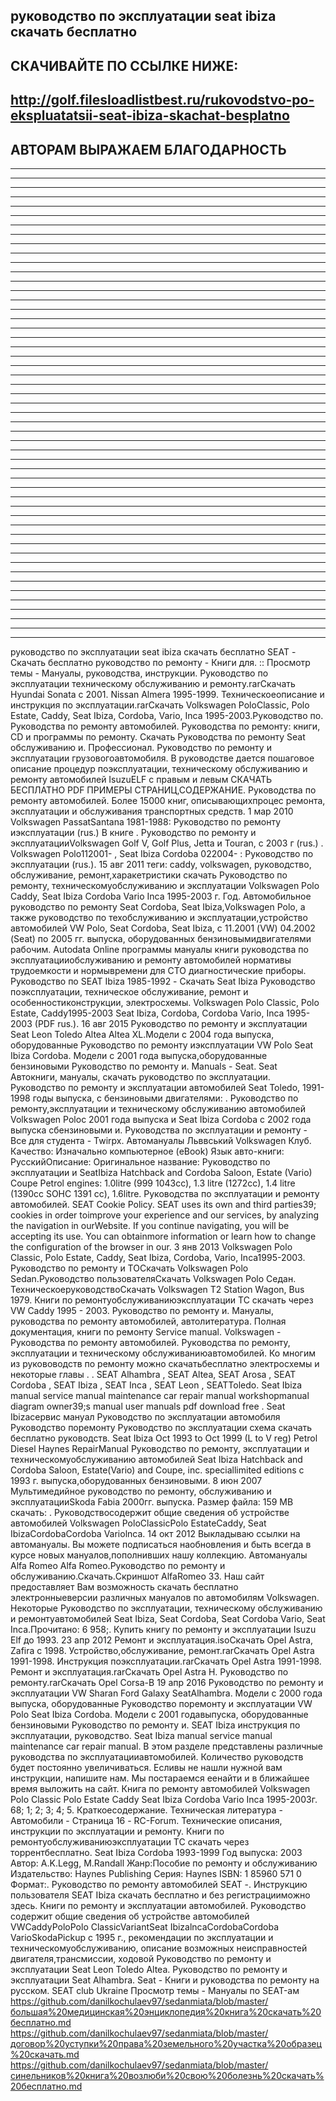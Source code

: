руководство по эксплуатации seat ibiza скачать бесплатно
--------------------------------------------------
СКАЧИВАЙТЕ ПО ССЫЛКЕ НИЖЕ:
--------------------------------------------------
http://golf.filesloadlistbest.ru/rukovodstvo-po-ekspluatatsii-seat-ibiza-skachat-besplatno
--------------------------------------------------
АВТОРАМ ВЫРАЖАЕМ БЛАГОДАРНОСТЬ
--------------------------------------------------
--------------------------------------------------
--------------------------------------------------
--------------------------------------------------
--------------------------------------------------
--------------------------------------------------
--------------------------------------------------
--------------------------------------------------
--------------------------------------------------
--------------------------------------------------
--------------------------------------------------
--------------------------------------------------
--------------------------------------------------
--------------------------------------------------
--------------------------------------------------
--------------------------------------------------
--------------------------------------------------
--------------------------------------------------
--------------------------------------------------
--------------------------------------------------
--------------------------------------------------
--------------------------------------------------
--------------------------------------------------
--------------------------------------------------
--------------------------------------------------
--------------------------------------------------
--------------------------------------------------
--------------------------------------------------
--------------------------------------------------
--------------------------------------------------
--------------------------------------------------
--------------------------------------------------
--------------------------------------------------
--------------------------------------------------
--------------------------------------------------
--------------------------------------------------
--------------------------------------------------
--------------------------------------------------
--------------------------------------------------
--------------------------------------------------
--------------------------------------------------
--------------------------------------------------
--------------------------------------------------
--------------------------------------------------
--------------------------------------------------
--------------------------------------------------
--------------------------------------------------
--------------------------------------------------
--------------------------------------------------
--------------------------------------------------
--------------------------------------------------
--------------------------------------------------
руководство по эксплуатации seat ibiza скачать бесплатно SEAT - Скачать бесплатно руководство по ремонту - Книги для. :: Просмотр темы - Мануалы, руководства, инструкции. Руководство по эксплуатации техническому обслуживанию и ремонту.rarСкачать Hyundai Sonata с 2001.  Nissan Almera 1995-1999. Техническоеописание и инструкция по эксплуатации.rarСкачать  Volkswagen PoloClassic, Polo Estate, Caddy, Seat Ibiza, Cordoba, Vario, Inca 1995-2003.Руководство по. Руководства по ремонту автомобилей. Руководства по ремонту: книги, CD и программы по ремонту. Скачать Руководства по ремонту Seat обслуживанию и. Профессионал. Руководство по ремонту и эксплуатации грузовогоавтомобиля.  В руководстве дается пошаговое описание процедур поэксплуатации, техническому обслуживанию и ремонту автомобилей IsuzuELF с правым и левым  СКАЧАТЬ БЕСПЛАТНО PDF ПРИМЕРЫ СТРАНИЦ,СОДЕРЖАНИЕ. Руководства по ремонту автомобилей. Более 15000 книг, описывающихпроцес ремонта, эксплуатации и обслуживания транспортных средств. 1 мар 2010  Volkswagen PassatSantana 1981-1988: Руководство по ремонту иэксплуатации (rus.) В книге . Руководство по ремонту и эксплуатацииVolkswagen Golf V, Golf Plus, Jetta и Touran, с 2003 г (rus.) . Volkswagen Polo112001- , Seat Ibiza  Cordoba 022004- : Руководство по эксплуатации (rus.). 15 авг 2011  теги: caddy, volkswagen, руководство, обслуживание, ремонт,харакетристики скачать Руководство по ремонту, техническомуобслуживанию и эксплуатации Volkswagen Polo  Caddy, Seat Ibiza Cordoba Vario  Inca 1995-2003 г. Год. Автомобильное руководство по ремонту Seat Cordoba, Seat Ibiza,Volkswagen Polo, а также руководство по техобслуживанию и эксплуатации,устройство автомобилей VW Polo, Seat Cordoba, Seat Ibiza, с 11.2001 (VW) 04.2002 (Seat) по 2005 гг. выпуска, оборудованных бензиновымидвигателями рабочим. Autodata Online программы мануалы книги руководства по эксплуатацииобслуживанию и ремонту автомобилей нормативы трудоемкости и нормывремени для СТО диагностические приборы.
Руководство по SEAT Ibiza 1985-1992 - Скачать  Seat Ibiza Руководство поэксплуатации, техническое обслуживание, ремонт и особенностиконструкции, электросхемы.  Volkswagen Polo Classic, Polo Estate, Caddy1995-2003  Seat Ibiza, Cordoba, Cordoba Vario, Inca 1995-2003 (PDF rus.). 16 авг 2015  Руководство по ремонту и эксплуатации Seat Leon  Toledo  Altea  Altea XL.Модели с 2004 года выпуска, оборудованные  Руководство по ремонту иэксплуатации VW Polo  Seat Ibiza  Cordoba. Модели с 2001 года выпуска,оборудованные бензиновыми  Руководство по ремонту и. Manuals - Seat. Seat  Автокниги, мануалы, скачать руководство по эксплуатации. Руководство по ремонту и эксплуатации автомобилей Seat Toledo, 1991-1998 годы выпуска, с бензиновыми двигателями: . Руководство по ремонту,эксплуатации и техническому обслуживанию автомобилей Volkswagen Poloс 2001 года выпуска и Seat Ibiza  Cordoba с 2002 года выпуска сбензиновыми и. Руководства по эксплуатации и ремонту - Все для студента - Twirpx. Автомануалы  Льввський Volkswagen Клуб. Качество: Изначально компьютерное (eBook) Язык авто-книги: РусскийОписание: Оригинальное название: Руководство по эксплуатации и  SeatIbiza Hatchback and Cordoba Saloon, Estate (Vario)  Coupe Petrol engines: 1.0litre (999  1043cc), 1.3 litre (1272cc), 1.4 litre (1390cc SOHC  1391 cc), 1.6litre. Руководства по эксплуатации и ремонту автомобилей. SEAT Cookie Policy. SEAT uses its own and third parties39; cookies in order toimprove your experience and our services, by analyzing the navigation in ourWebsite. If you continue navigating, you will be accepting its use. You can obtainmore information or learn how to change the configuration of the browser in our. 3 янв 2013  Volkswagen Polo Classic, Polo Estate, Caddy, Seat Ibiza, Cordoba, Vario, Inca1995-2003. Руководство по ремонту и ТОСкачать Volkswagen Polo Sedan.Руководство пользователяСкачать Volkswagen Polo Седан. ТехническоеруководствоСкачать Volkswagen T2 Station Wagon, Bus 1979. Книги по ремонтуобслуживаниюэксплуатации ТС скачать через
VW Caddy 1995 - 2003. Руководство по ремонту и. Мануалы, руководства по ремонту автомобилей, автолитература. Полная документация, книги по ремонту  Service manual. Volkswagen - Руководства по ремонту автомобилей. Руководства по ремонту, эксплуатации и техническому обслуживаниюавтомобилей.  Ко многим из рукововодств по ремонту можно скачатьбесплатно электросхемы и некоторые главы . . SEAT Alhambra , SEAT Altea, SEAT Arosa , SEAT Cordoba , SEAT Ibiza , SEAT Inca , SEAT Leon , SEATToledo. Seat Ibiza manual service manual maintenance car repair manual workshopmanual diagram owner39;s manual user manuals pdf download free . Seat Ibizaсервис мануал Руководство по эксплуатации автомобиля Руководство поремонту Руководство по эксплуатации схема скачать бесплатно руководств. Seat Ibiza Oct 1993 to Oct 1999 (L to V reg) Petrol  Diesel Haynes RepairManual Руководство по ремонту, эксплуатации и техническомуобслуживанию автомобилей Seat Ibiza Hatchback and Cordoba Saloon, Estate(Vario) and Coupe, inc. speciallimited editions с 1993 г. выпуска,оборудованных бензиновыми. 8 июн 2007  Мультимедийное руководство по ремонту, обслуживанию и эксплуатацииSkoda Fabia 2000гг. выпуска. Размер файла: 159 MB скачать: . Руководствосодержит общие сведения об устройстве автомобилей Volkswagen PoloClassicPolo EstateCaddy, Seat IbizaCordobaCordoba Variolnca. 14 окт 2012  Выкладываю ссылки на автомануалы. Вы можете подписаться наобновления  и быть всегда в курсе новых мануалов,пополнивших нашу коллекцию. Автомануалы Alfa Romeo Alfa Romeo.Руководство по ремонту и обслуживанию.Скачать.Cкриншот AlfaRomeo 33. Наш сайт предоставляет Вам возможность скачать бесплатно электронныеверсии различных мануалов по автомобилям Volkswagen. Некоторые Руководство по эксплуатации, техническому обслуживанию и ремонтуавтомобилей Seat Ibiza, Seat Cordoba, Seat Cordoba Vario, Seat Inca.Прочитано: 6 958;. Купить книгу по ремонту и эксплуатации Isuzu Elf до 1993. 23 апр 2012  Ремонт и эксплуатация.isoСкачать Opel Astra, Zafira с 1998. Устройство,обслуживание, ремонт.rarСкачать Opel Astra 1991-1998. Инструкция поэксплуатации.rarСкачать Opel Astra 1991-1998. Ремонт и эксплуатация.rarСкачать Opel Astra H. Руководство по ремонту.rarСкачать Opel Corsa-B
19 апр 2016  Руководство по ремонту и эксплуатации VW Sharan  Ford Galaxy  SeatAlhambra. Модели с 2000 года выпуска, оборудованные  Руководство поремонту и эксплуатации VW Polo  Seat Ibiza  Cordoba. Модели с 2001 годавыпуска, оборудованные бензиновыми  Руководство по ремонту и. SEAT Ibiza инструкция по эксплуатации, руководство. Seat Ibiza manual service manual maintenance car repair manual. В этом разделе представлены различные руководства по эксплуатацииавтомобилей. Количество руководств будет постоянно увеличиваться. Есливы не нашли нужной вам инструкции, напишите нам. Мы постараемся еенайти и в ближайшее время выложить на сайт. Книга по ремонту автомобилей Volkswagen Polo Classic  Polo Estate  Caddy Seat Ibiza  Cordoba  Vario  Inca 1995-2003г. 68; 1; 2; 3; 4; 5. Краткоесодержание. Техническая литература - Автомобили - Страница 16 - RC-Forum. Технические описания, инструкции по эксплуатации и ремонту. Книги по ремонтуобслуживаниюэксплуатации ТС скачать через торрентбесплатно.  Seat Ibiza  Cordoba 1993-1999 Год выпуска: 2003 Автор: A.K.Legg, M.Randall Жанр:Пособие по ремонту и обслуживанию Издательство: Haynes Publishing Серия: Haynes ISBN: 1 85960 571 0 Формат:. Руководство по ремонту автомобилей SEAT -. Инструкцию пользователя SEAT Ibiza скачать бесплатно и без регистрацииможно здесь. Книги по ремонту и эксплуатации автомобилей. Руководство содержит общие сведения об устройстве автомобилей VWCaddyPoloPolo ClassicVariantSeat IbizalncaCordobaCordoba VarioSkodaPickup с 1995 г., рекомендации по эксплуатации и техническомуобслуживанию, описание возможных неисправностей двигателя,трансмиссии, ходовой
Руководство по ремонту и эксплуатации Seat Leon  Toledo  Altea. Руководство по ремонту и эксплуатации Seat Alhambra. Seat - Книги и руководства по ремонту на русском. SEAT club Ukraine  Просмотр темы - Мануалы по SEAT-ам
https://github.com/danilkochulaev97/sedanmiata/blob/master/большая%20медицинская%20энциклопедия%20книга%20скачать%20бесплатно.md
https://github.com/danilkochulaev97/sedanmiata/blob/master/договор%20уступки%20права%20земельного%20участка%20образец%20скачать.md
https://github.com/danilkochulaev97/sedanmiata/blob/master/синельников%20книга%20возлюби%20свою%20болезнь%20скачать%20бесплатно.md